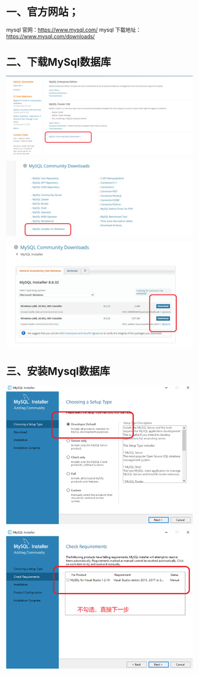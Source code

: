

# 一、官方网站；

mysql 官网：https://www.mysql.com/
mysql 下载地址：https://www.mysql.com/downloads/

# 二、下载MySql数据库

![](./assets/mysql_install_1.png)

![](./assets/mysql_install_2.png)

![](./assets/mysql_install_3.png)

# 三、安装Mysql数据库

![](./assets/mysql_install_4.png)

![](./assets/mysql_install_5.png)



